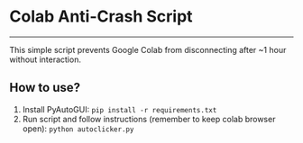 # Colab Anti-Crash Script
---

This simple script prevents Google Colab from disconnecting after ~1 hour without interaction.

## How to use?

1) Install PyAutoGUI: ```pip install -r requirements.txt```
2) Run script and follow instructions (remember to keep colab browser open): ```python autoclicker.py```
